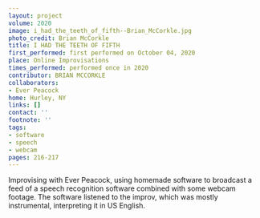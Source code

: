 ```yaml
---
layout: project
volume: 2020
image: i_had_the_teeth_of_fifth--Brian_McCorkle.jpg
photo_credit: Brian McCorkle
title: I HAD THE TEETH OF FIFTH
first_performed: first performed on October 04, 2020
place: Online Improvisations
times_performed: performed once in 2020
contributor: BRIAN MCCORKLE
collaborators:
- Ever Peacock
home: Hurley, NY
links: []
contact: ''
footnote: ''
tags:
- software
- speech
- webcam
pages: 216-217
---
```




Improvising with Ever Peacock, using homemade software to broadcast a feed of a speech recognition software combined with some webcam footage. The software listened to the improv, which was mostly instrumental, interpreting it in US English.
